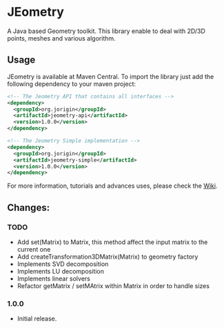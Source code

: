 # JEometry
A Java based Geometry toolkit. This library enable to deal with 2D/3D points, meshes and various algorithm.

## Usage
JEometry is available at Maven Central. To import the library just add the following dependency to your maven project:
```xml
<!-- The Jeometry API that contains all interfaces -->
<dependency>
  <groupId>org.jorigin</groupId>
  <artifactId>jeometry-api</artifactId>
  <version>1.0.0</version>
</dependency>

<!-- The Jeometry Simple implementation -->
<dependency>
  <groupId>org.jorigin</groupId>
  <artifactId>jeometry-simple</artifactId>
  <version>1.0.0</version>
</dependency>
```
For more information, tutorials and advances uses, please check the [Wiki](https://github.com/jorigin/jeometry/wiki).

## Changes:

### TODO
  - Add set(Matrix) to Matrix, this method affect the input matrix to the current one
  - Add createTransformation3DMatrix(Matrix) to geometry factory
  - Implements SVD decomposition
  - Implements LU decomposition
  - Implements linear solvers
  - Refactor getMatrix / setMAtrix within Matrix in order to handle sizes
  
### 1.0.0
  + Initial release.
